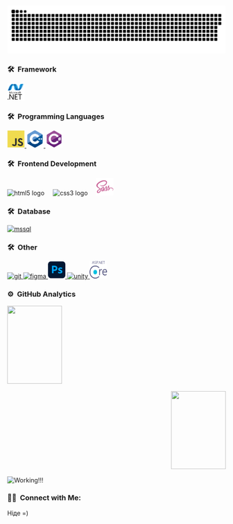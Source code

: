 <p align="center">
 <img width="auto" src="assets/github-snake.svg" alt="snake"/>
</p>

### 🛠 &nbsp;Framework

<a href="https://dotnet.microsoft.com/" target="_blank" rel="noreferrer"> <img src="https://raw.githubusercontent.com/devicons/devicon/master/icons/dot-net/dot-net-original-wordmark.svg" alt="dotnet" width="40" height="40"/> </a>

### 🛠 &nbsp;Programming Languages

<a href="https://developer.mozilla.org/en-US/docs/Web/JavaScript" target="_blank" rel="noreferrer"> <img src="https://raw.githubusercontent.com/devicons/devicon/master/icons/javascript/javascript-original.svg" alt="javascript" width="40" height="40"/> </a>
  <a href="https://www.w3schools.com/cpp/" target="_blank" rel="noreferrer"> <img src="https://raw.githubusercontent.com/devicons/devicon/master/icons/cplusplus/cplusplus-original.svg" alt="cplusplus" width="40" height="40"/> </a>
  <a href="https://www.w3schools.com/cs/" target="_blank" rel="noreferrer"> <img src="https://raw.githubusercontent.com/devicons/devicon/master/icons/csharp/csharp-original.svg" alt="csharp" width="40" height="40"/> </a> 

  ### 🛠 &nbsp;Frontend Development
<div>
  <img src="https://cdn.jsdelivr.net/gh/devicons/devicon/icons/html5/html5-original.svg" height="40" alt="html5 logo"  />
  <img width="12" />
  <img src="https://cdn.jsdelivr.net/gh/devicons/devicon/icons/css3/css3-original.svg" height="40" alt="css3 logo"  />
  <img width="12" />
  <a href="https://sass-lang.com" target="_blank" rel="noreferrer"> <img src="https://raw.githubusercontent.com/devicons/devicon/master/icons/sass/sass-original.svg" alt="sass" width="40" height="40"/> </a>
</div>

### 🛠 &nbsp;Database

<a href="https://www.microsoft.com/en-us/sql-server" target="_blank" rel="noreferrer"> <img src="https://www.svgrepo.com/show/303229/microsoft-sql-server-logo.svg" alt="mssql" width="40" height="40"/> </a>

### 🛠 &nbsp;Other
<a href="https://git-scm.com/" target="_blank" rel="noreferrer"> <img src="https://www.vectorlogo.zone/logos/git-scm/git-scm-icon.svg" alt="git" width="40" height="40"/> </a>
<a href="https://www.figma.com/" target="_blank" rel="noreferrer"> <img src="https://www.vectorlogo.zone/logos/figma/figma-icon.svg" alt="figma" width="40" height="40"/> </a>
<a href="https://www.adobe.com/ua/products/photoshop.html" target="_blank" rel="noreferrer"> <img src="assets/photoshop.png" alt="photoshop" width="40" height="40"  background-color= "transparent"/>
<a href="https://unity.com/" target="_blank" rel="noreferrer"> <img src="https://www.vectorlogo.zone/logos/unity3d/unity3d-icon.svg" alt="unity" width="40" height="40"/> </a> 
<a href="https://dotnet.microsoft.com/en-us/apps/aspnet" target="_blank" rel="noreferrer"> <img src="assets/pngegg (1).png" alt="asp.net core" width="40" height="40"/> </a> 

### ⚙️ &nbsp;GitHub Analytics
<div>
<p align="left">
  <a href="https://github.com/rilking1">
    <img height="180em" width="50%" src="https://github-readme-stats-eight-theta.vercel.app/api?username=rilking1&show_icons=true&theme=algolia&include_all_commits=true&count_private=true"/>

  </a>
</p>
<p align="right">
    <img height="180em" width="50%" src="https://github-readme-stats-eight-theta.vercel.app/api/top-langs/?username=rilking1&layout=compact&langs_count=8&theme=algolia"/>
</p>
</div>

<img alt="Working!!!" src="assets/rage_animated_sticker.gif"/>



### 🤝🏻 &nbsp;Connect with Me:
Ніде =)